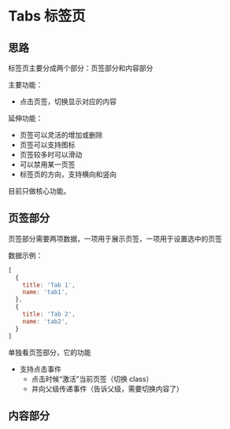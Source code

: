 # Tabs 标签页

## 思路

标签页主要分成两个部分：页签部分和内容部分

主要功能：
- 点击页签，切换显示对应的内容

延伸功能：
- 页签可以灵活的增加或删除
- 页签可以支持图标
- 页签较多时可以滑动
- 可以禁用某一页签
- 标签页的方向，支持横向和竖向

目前只做核心功能。

## 页签部分

页签部分需要两项数据，一项用于展示页签，一项用于设置选中的页签

数据示例：

```js
[
  {
    title: 'Tab 1',
    name: 'tab1',
  },
  {
    title: 'Tab 2',
    name: 'tab2',
  }
]
```

单独看页签部分，它的功能

- 支持点击事件
  + 点击时候“激活”当前页签（切换 class）
  + 并向父级传递事件（告诉父级，需要切换内容了）



## 内容部分